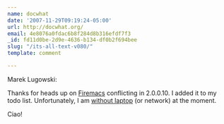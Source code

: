 ```yaml
---
name: docwhat
date: '2007-11-29T09:19:24-05:00'
url: http://docwhat.org/
email: 4e8076a0fdac6b8f284d8b316efdf7f3
_id: fd11d0be-2d9e-4636-b134-df0b2f694bee
slug: "/its-all-text-v080/"
template: comment

---
```


Marek Lugowski:

Thanks for heads up on <a href="https://addons.mozilla.org/en-US/firefox/addon/4141" rel="nofollow">Firemacs</a> conflicting in 2.0.0.10.  I added it to my todo list.  Unfortunately, I am <a href="http://docwhat.org/2007/11/no-laptop/" rel="nofollow">without laptop</a> (or network) at the moment.

Ciao!
